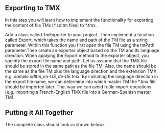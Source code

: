 Exporting to TMX
-----
In this step you will learn how to implement the functionality for exporting the content of file TMs (*.sdltm files) to *.tmx.

Add a class called TmExporter to your project. Then implement a function called Export, which takes the name and path of the TM file as a string parameter. Within this function you first open the file TM using the tmPath parameter.Then create an exporter object based on the TM and its language direction. When applying the Export method to the exporter object, you specify the export file name and path. Let us assume that the TMX file should be stored in the same path as the file TM. Also, the name should be the same as the file TM plus the language direction and the extension TMX, e.g. *sample.sdltm_en-US_de-DE.tmx*. By including the language direction in the export file name, we can determine into which master TM the *.tmx file should be imported later. That way we can avoid futile import operations (e.g. importing a French-English TMX file into a German-Spanish master TM).

Putting it All Together
----
The complete class should look as shown below: